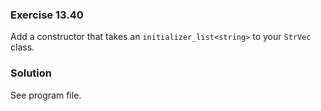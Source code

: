 ### Exercise 13.40

Add a constructor that takes an `initializer_list<string>` to your `StrVec`
class.

### Solution

See program file.
